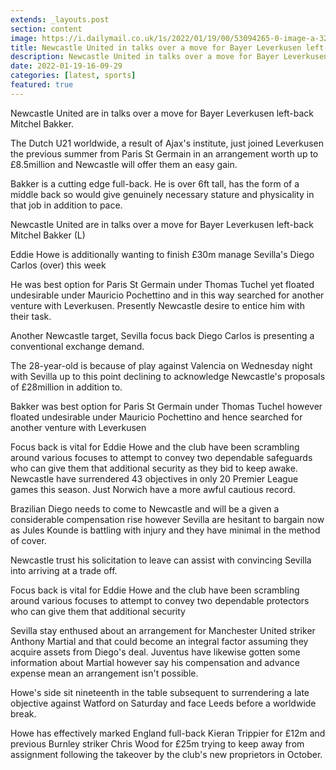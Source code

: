 ```yaml
---
extends: _layouts.post
section: content
image: https://i.dailymail.co.uk/1s/2022/01/19/00/53094265-0-image-a-32_1642552827170.jpg 
title: Newcastle United in talks over a move for Bayer Leverkusen left-back Mitchel Bakker 
description: Newcastle United in talks over a move for Bayer Leverkusen left-back Mitchel Bakker 
date: 2022-01-19-16-09-29 
categories: [latest, sports] 
featured: true 
--- 
```

Newcastle United are in talks over a move for Bayer Leverkusen left-back Mitchel Bakker.

The Dutch U21 worldwide, a result of Ajax's institute, just joined Leverkusen the previous summer from Paris St Germain in an arrangement worth up to £8.5million and Newcastle will offer them an easy gain.

Bakker is a cutting edge full-back. He is over 6ft tall, has the form of a middle back so would give genuinely necessary stature and physicality in that job in addition to pace.

Newcastle United are in talks over a move for Bayer Leverkusen left-back Mitchel Bakker (L)

Eddie Howe is additionally wanting to finish £30m manage Sevilla's Diego Carlos (over) this week

He was best option for Paris St Germain under Thomas Tuchel yet floated undesirable under Mauricio Pochettino and in this way searched for another venture with Leverkusen. Presently Newcastle desire to entice him with their task.

Another Newcastle target, Sevilla focus back Diego Carlos is presenting a conventional exchange demand.

The 28-year-old is because of play against Valencia on Wednesday night with Sevilla up to this point declining to acknowledge Newcastle's proposals of £28million in addition to.

Bakker was best option for Paris St Germain under Thomas Tuchel however floated undesirable under Mauricio Pochettino and hence searched for another venture with Leverkusen

Focus back is vital for Eddie Howe and the club have been scrambling around various focuses to attempt to convey two dependable safeguards who can give them that additional security as they bid to keep awake. Newcastle have surrendered 43 objectives in only 20 Premier League games this season. Just Norwich have a more awful cautious record.

Brazilian Diego needs to come to Newcastle and will be a given a considerable compensation rise however Sevilla are hesitant to bargain now as Jules Kounde is battling with injury and they have minimal in the method of cover.

Newcastle trust his solicitation to leave can assist with convincing Sevilla into arriving at a trade off.

Focus back is vital for Eddie Howe and the club have been scrambling around various focuses to attempt to convey two dependable protectors who can give them that additional security

Sevilla stay enthused about an arrangement for Manchester United striker Anthony Martial and that could become an integral factor assuming they acquire assets from Diego's deal. Juventus have likewise gotten some information about Martial however say his compensation and advance expense mean an arrangement isn't possible.

Howe's side sit nineteenth in the table subsequent to surrendering a late objective against Watford on Saturday and face Leeds before a worldwide break.

Howe has effectively marked England full-back Kieran Trippier for £12m and previous Burnley striker Chris Wood for £25m trying to keep away from assignment following the takeover by the club's new proprietors in October.